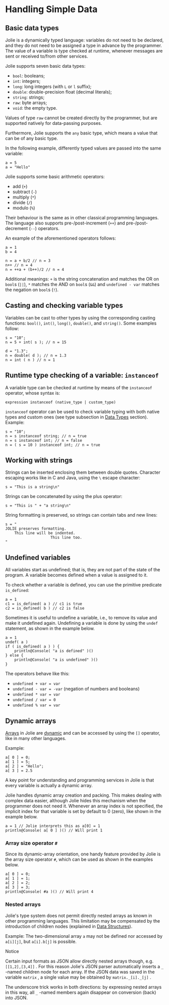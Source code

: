 # Handling Simple Data

## Basic data types

Jolie is a dynamically typed language: variables do not need to be declared, and they do not need to be assigned a type in advance by the programmer. The value of a variable is type checked at runtime, whenever messages are sent or received to/from other services.

Jolie supports seven basic data types:

* `bool`: booleans;
* `int`: integers;
* `long`: long integers \(with `L` or `l` suffix\);
* `double`: double-precision float \(decimal literals\);
* `string`: strings;
* `raw`: byte arrays;
* `void`: the empty type.

Values of type `raw` cannot be created directly by the programmer, but are supported natively for data-passing purposes.

Furthermore, Jolie supports the `any` basic type, which means a value that can be of any basic type.

In the following example, differently typed values are passed into the same variable:

```jolie
a = 5
a = "Hello"
```

Jolie supports some basic arithmetic operators:

* add \(`+`\)
* subtract \(`-`\)
* multiply \(`*`\)
* divide \(`/`\)
* modulo \(`%`\)

Their behaviour is the same as in other classical programming languages. The language also supports pre-/post-increment \(`++`\) and pre-/post-decrement \(`--`\) operators.

An example of the aforementioned operators follows:

```jolie
a = 1
b = 4

n = a + b/2 // n = 3
n++ // n = 4
n = ++a + (b++)/2 // n = 4
```

Additional meanings: `+` is the string concatenation and matches the OR on `bool`s \(`||`\), `*` matches the AND on `bool`s \(`&&`\) and `undefined - var` matches the negation on `bool`s \(`!`\).

## Casting and checking variable types

Variables can be cast to other types by using the corresponding casting functions: `bool()`, `int()`, `long()`, `double()`, and `string()`. Some examples follow:

```jolie
s = "10";
n = 5 + int( s ); // n = 15

d = "1.3";
n = double( d ); // n = 1.3
n = int ( n ) // n = 1
```

## Runtime type checking of a variable: `instanceof`

A variable type can be checked at runtime by means of the `instanceof` operator, whose syntax is:

```text
expression instanceof (native_type | custom_type)
```

`instanceof` operator can be used to check variable typing with both native types and custom ones \(see type subsection in [Data Types](../basics/interfaces/data_types.md) section\). Example:

```jolie
s = "10";
n = s instanceof string; // n = true
n = s instanceof int; // n = false
n = ( s = 10 ) instanceof int; // n = true
```

## Working with strings

Strings can be inserted enclosing them between double quotes. Character escaping works like in C and Java, using the `\` escape character:

```jolie
s = "This is a string\n"
```

Strings can be concatenated by using the plus operator:

```jolie
s = "This is " + "a string\n"
```

String formatting is preserved, so strings can contain tabs and new lines:

```jolie
s = "
JOLIE preserves formatting.
    This line will be indented.
                    This line too.
"
```

## Undefined variables

All variables start as undefined; that is, they are not part of the state of the program. A variable becomes defined when a value is assigned to it.

To check whether a variable is defined, you can use the primitive predicate `is_defined`:

```jolie
a = 1
c1 = is_defined( a ) // c1 is true
c2 = is_defined( b ) // c2 is false
```

Sometimes it is useful to undefine a variable, i.e., to remove its value and make it undefined again. Undefining a variable is done by using the `undef` statement, as shown in the example below.

```jolie
a = 1
undef( a )
if ( is_defined( a ) ) {
    println@Console( "a is defined" )()
} else {
    println@Console( "a is undefined" )()
}
```

The operators behave like this:

* `undefined + var = var`
* `undefined - var = -var` \(negation of numbers and booleans\)
* `undefined * var = var`
* `undefined / var = 0`
* `undefined % var = var`

## Dynamic arrays

[Arrays](http://en.wikipedia.org/wiki/Array_data_structure) in Jolie are [dynamic](http://en.wikipedia.org/wiki/Dynamic_array) and can be accessed by using the `[]` operator, like in many other languages.

Example:

```jolie
a[ 0 ] = 0;
a[ 1 ] = 5;
a[ 2 ] = "Hello";
a[ 3 ] = 2.5
```

A key point for understanding and programming services in Jolie is that every variable is actually a dynamic array.

Jolie handles dynamic array creation and packing. This makes dealing with complex data easier, although Jolie hides this mechanism when the programmer does not need it. Whenever an array index is not specified, the implicit index for that variable is set by default to 0 \(zero\), like shown in the example below.

```jolie
a = 1 // Jolie interprets this as a[0] = 1
println@Console( a[ 0 ] )() // Will print 1
```

### Array size operator `#`

Since its dynamic-array orientation, one handy feature provided by Jolie is the array size operator `#`, which can be used as shown in the examples below.

```jolie
a[ 0 ] = 0;
a[ 1 ] = 1;
a[ 2 ] = 2;
a[ 3 ] = 3;
println@Console( #a )() // Will print 4
```

### Nested arrays

Jolie\'s type system does not permit directly nested arrays as known in other programming languages. This limitation may be compensated by the introduction of children nodes \(explained in [Data Structures](../basics/data_structures.md)\).

Example: The two-dimensional array `a` may not be defined nor accessed by `a[i][j]`, but `a[i].b[j]` is possible.

Notice

Certain input formats as JSON allow directly nested arrays though, e.g. `[[1,2],[3,4]]` . For this reason Jolie\'s JSON parser automatically inserts a `_` -named children node for each array. If the JSON data was saved in the variable `matrix` , a single value may be obtained by `matrix._[i]._[j]` .

The underscore trick works in both directions: by expressing nested arrays in this way, all `_` -named members again disappear on conversion \(back\) into JSON.
